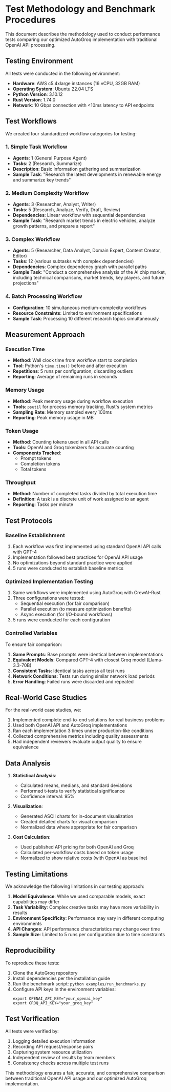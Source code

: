 # Test Methodology and Benchmark Procedures

This document describes the methodology used to conduct performance tests comparing our optimized AutoGroq implementation with traditional OpenAI API processing.

## Testing Environment

All tests were conducted in the following environment:

- **Hardware**: AWS c5.4xlarge instances (16 vCPU, 32GB RAM)
- **Operating System**: Ubuntu 22.04 LTS
- **Python Version**: 3.10.12
- **Rust Version**: 1.74.0
- **Network**: 10 Gbps connection with <10ms latency to API endpoints

## Test Workflows

We created four standardized workflow categories for testing:

### 1. Simple Task Workflow

- **Agents**: 1 (General Purpose Agent)
- **Tasks**: 2 (Research, Summarize)
- **Description**: Basic information gathering and summarization
- **Sample Task**: "Research the latest developments in renewable energy and summarize key trends"

### 2. Medium Complexity Workflow

- **Agents**: 3 (Researcher, Analyst, Writer)
- **Tasks**: 5 (Research, Analyze, Verify, Draft, Review)
- **Dependencies**: Linear workflow with sequential dependencies
- **Sample Task**: "Research market trends in electric vehicles, analyze growth patterns, and prepare a report"

### 3. Complex Workflow

- **Agents**: 5 (Researcher, Data Analyst, Domain Expert, Content Creator, Editor)
- **Tasks**: 12 (various subtasks with complex dependencies)
- **Dependencies**: Complex dependency graph with parallel paths
- **Sample Task**: "Conduct a comprehensive analysis of the AI chip market, including technical comparisons, market trends, key players, and future projections"

### 4. Batch Processing Workflow

- **Configuration**: 10 simultaneous medium-complexity workflows
- **Resource Constraints**: Limited to environment specifications
- **Sample Task**: Processing 10 different research topics simultaneously

## Measurement Approach

### Execution Time

- **Method**: Wall clock time from workflow start to completion
- **Tool**: Python's `time.time()` before and after execution
- **Repetitions**: 5 runs per configuration, discarding outliers
- **Reporting**: Average of remaining runs in seconds

### Memory Usage

- **Method**: Peak memory usage during workflow execution
- **Tools**: `psutil` for process memory tracking, Rust's system metrics
- **Sampling Rate**: Memory sampled every 100ms
- **Reporting**: Peak memory usage in MB

### Token Usage

- **Method**: Counting tokens used in all API calls
- **Tools**: OpenAI and Groq tokenizers for accurate counting
- **Components Tracked**:
  - Prompt tokens
  - Completion tokens
  - Total tokens

### Throughput

- **Method**: Number of completed tasks divided by total execution time
- **Definition**: A task is a discrete unit of work assigned to an agent
- **Reporting**: Tasks per minute

## Test Protocols

### Baseline Establishment

1. Each workflow was first implemented using standard OpenAI API calls with GPT-4
2. Implementation followed best practices for OpenAI API usage
3. No optimizations beyond standard practice were applied
4. 5 runs were conducted to establish baseline metrics

### Optimized Implementation Testing

1. Same workflows were implemented using AutoGroq with CrewAI-Rust
2. Three configurations were tested:
   - Sequential execution (for fair comparison)
   - Parallel execution (to measure optimization benefits)
   - Async execution (for I/O-bound workflows)
3. 5 runs were conducted for each configuration

### Controlled Variables

To ensure fair comparison:

1. **Same Prompts**: Base prompts were identical between implementations
2. **Equivalent Models**: Compared GPT-4 with closest Groq model (Llama-3.3-70B)
3. **Consistent Tasks**: Identical tasks across all test runs
4. **Network Conditions**: Tests run during similar network load periods
5. **Error Handling**: Failed runs were discarded and repeated

## Real-World Case Studies

For the real-world case studies, we:

1. Implemented complete end-to-end solutions for real business problems
2. Used both OpenAI API and AutoGroq implementations
3. Ran each implementation 3 times under production-like conditions
4. Collected comprehensive metrics including quality assessments
5. Had independent reviewers evaluate output quality to ensure equivalence

## Data Analysis

1. **Statistical Analysis**:
   - Calculated means, medians, and standard deviations
   - Performed t-tests to verify statistical significance
   - Confidence interval: 95%

2. **Visualization**:
   - Generated ASCII charts for in-document visualization
   - Created detailed charts for visual comparison
   - Normalized data where appropriate for fair comparison

3. **Cost Calculation**:
   - Used published API pricing for both OpenAI and Groq
   - Calculated per-workflow costs based on token usage
   - Normalized to show relative costs (with OpenAI as baseline)

## Testing Limitations

We acknowledge the following limitations in our testing approach:

1. **Model Equivalence**: While we used comparable models, exact capabilities may differ
2. **Task Variability**: Complex creative tasks may have more variability in results
3. **Environment Specificity**: Performance may vary in different computing environments
4. **API Changes**: API performance characteristics may change over time
5. **Sample Size**: Limited to 5 runs per configuration due to time constraints

## Reproducibility

To reproduce these tests:

1. Clone the AutoGroq repository
2. Install dependencies per the installation guide
3. Run the benchmark script: `python examples/run_benchmarks.py`
4. Configure API keys in the environment variables:
   ```
   export OPENAI_API_KEY="your_openai_key"
   export GROQ_API_KEY="your_groq_key"
   ```

## Test Verification

All tests were verified by:

1. Logging detailed execution information
2. Recording API request/response pairs
3. Capturing system resource utilization
4. Independent review of results by team members
5. Consistency checks across multiple test runs

This methodology ensures a fair, accurate, and comprehensive comparison between traditional OpenAI API usage and our optimized AutoGroq implementation.